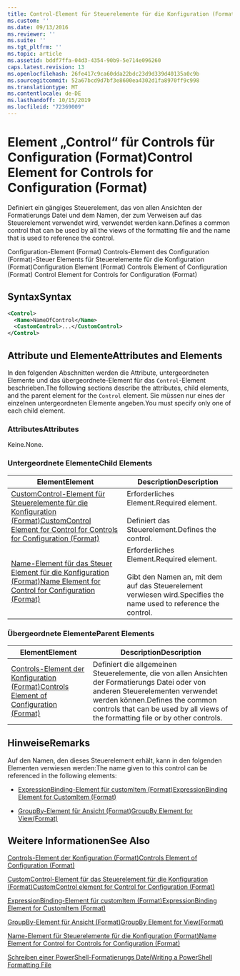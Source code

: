 ```yaml
---
title: Control-Element für Steuerelemente für die Konfiguration (Format) | Microsoft-Dokumentation
ms.custom: ''
ms.date: 09/13/2016
ms.reviewer: ''
ms.suite: ''
ms.tgt_pltfrm: ''
ms.topic: article
ms.assetid: bddf7ffa-04d3-4354-90b9-5e714e096260
caps.latest.revision: 13
ms.openlocfilehash: 26fe417c9ca60dda22bdc23d9d339d40135a0c9b
ms.sourcegitcommit: 52a67bcd9d7bf3e8600ea4302d1fa8970ff9c998
ms.translationtype: MT
ms.contentlocale: de-DE
ms.lasthandoff: 10/15/2019
ms.locfileid: "72369009"
---
```

# <a name="control-element-for-controls-for-configuration-format"></a><span data-ttu-id="0a398-102">Element „Control“ für Controls für Configuration (Format)</span><span class="sxs-lookup"><span data-stu-id="0a398-102">Control Element for Controls for Configuration (Format)</span></span>

<span data-ttu-id="0a398-103">Definiert ein gängiges Steuerelement, das von allen Ansichten der Formatierungs Datei und dem Namen, der zum Verweisen auf das Steuerelement verwendet wird, verwendet werden kann.</span><span class="sxs-lookup"><span data-stu-id="0a398-103">Defines a common control that can be used by all the views of the formatting file and the name that is used to reference the control.</span></span>

<span data-ttu-id="0a398-104">Configuration-Element (Format) Controls-Element des Configuration (Format)-Steuer Elements für Steuerelemente für die Konfiguration (Format)</span><span class="sxs-lookup"><span data-stu-id="0a398-104">Configuration Element (Format) Controls Element of Configuration (Format) Control Element for Controls for Configuration (Format)</span></span>

## <a name="syntax"></a><span data-ttu-id="0a398-105">Syntax</span><span class="sxs-lookup"><span data-stu-id="0a398-105">Syntax</span></span>

```xml
<Control>
  <Name>NameOfControl</Name>
  <CustomControl>...</CustomControl>
</Control>
```

## <a name="attributes-and-elements"></a><span data-ttu-id="0a398-106">Attribute und Elemente</span><span class="sxs-lookup"><span data-stu-id="0a398-106">Attributes and Elements</span></span>

<span data-ttu-id="0a398-107">In den folgenden Abschnitten werden die Attribute, untergeordneten Elemente und das übergeordnete-Element für das `Control`-Element beschrieben.</span><span class="sxs-lookup"><span data-stu-id="0a398-107">The following sections describe the attributes, child elements, and the parent element for the `Control` element.</span></span> <span data-ttu-id="0a398-108">Sie müssen nur eines der einzelnen untergeordneten Elemente angeben.</span><span class="sxs-lookup"><span data-stu-id="0a398-108">You must specify only one of each child element.</span></span>

### <a name="attributes"></a><span data-ttu-id="0a398-109">Attributes</span><span class="sxs-lookup"><span data-stu-id="0a398-109">Attributes</span></span>

<span data-ttu-id="0a398-110">Keine.</span><span class="sxs-lookup"><span data-stu-id="0a398-110">None.</span></span>

### <a name="child-elements"></a><span data-ttu-id="0a398-111">Untergeordnete Elemente</span><span class="sxs-lookup"><span data-stu-id="0a398-111">Child Elements</span></span>

|<span data-ttu-id="0a398-112">Element</span><span class="sxs-lookup"><span data-stu-id="0a398-112">Element</span></span>|<span data-ttu-id="0a398-113">Description</span><span class="sxs-lookup"><span data-stu-id="0a398-113">Description</span></span>|
|-------------|-----------------|
|[<span data-ttu-id="0a398-114">CustomControl-Element für Steuerelemente für die Konfiguration (Format)</span><span class="sxs-lookup"><span data-stu-id="0a398-114">CustomControl Element for Control for Controls for Configuration (Format)</span></span>](./customcontrol-element-for-control-for-controls-for-configuration-format.md)|<span data-ttu-id="0a398-115">Erforderliches Element.</span><span class="sxs-lookup"><span data-stu-id="0a398-115">Required element.</span></span><br /><br /> <span data-ttu-id="0a398-116">Definiert das Steuerelement.</span><span class="sxs-lookup"><span data-stu-id="0a398-116">Defines the control.</span></span>|
|[<span data-ttu-id="0a398-117">Name-Element für das Steuer Element für die Konfiguration (Format)</span><span class="sxs-lookup"><span data-stu-id="0a398-117">Name Element for Control for Configuration (Format)</span></span>](./name-element-for-control-for-controls-for-configuration-format.md)|<span data-ttu-id="0a398-118">Erforderliches Element.</span><span class="sxs-lookup"><span data-stu-id="0a398-118">Required element.</span></span><br /><br /> <span data-ttu-id="0a398-119">Gibt den Namen an, mit dem auf das Steuerelement verwiesen wird.</span><span class="sxs-lookup"><span data-stu-id="0a398-119">Specifies the name used to reference the control.</span></span>|

### <a name="parent-elements"></a><span data-ttu-id="0a398-120">Übergeordnete Elemente</span><span class="sxs-lookup"><span data-stu-id="0a398-120">Parent Elements</span></span>

|<span data-ttu-id="0a398-121">Element</span><span class="sxs-lookup"><span data-stu-id="0a398-121">Element</span></span>|<span data-ttu-id="0a398-122">Description</span><span class="sxs-lookup"><span data-stu-id="0a398-122">Description</span></span>|
|-------------|-----------------|
|[<span data-ttu-id="0a398-123">Controls-Element der Konfiguration (Format)</span><span class="sxs-lookup"><span data-stu-id="0a398-123">Controls Element of Configuration (Format)</span></span>](./controls-element-for-configuration-format.md)|<span data-ttu-id="0a398-124">Definiert die allgemeinen Steuerelemente, die von allen Ansichten der Formatierungs Datei oder von anderen Steuerelementen verwendet werden können.</span><span class="sxs-lookup"><span data-stu-id="0a398-124">Defines the common controls that can be used by all views of the formatting file or by other controls.</span></span>|

## <a name="remarks"></a><span data-ttu-id="0a398-125">Hinweise</span><span class="sxs-lookup"><span data-stu-id="0a398-125">Remarks</span></span>

<span data-ttu-id="0a398-126">Auf den Namen, den dieses Steuerelement erhält, kann in den folgenden Elementen verwiesen werden:</span><span class="sxs-lookup"><span data-stu-id="0a398-126">The name given to this control can be referenced in the following elements:</span></span>

- [<span data-ttu-id="0a398-127">ExpressionBinding-Element für customItem (Format)</span><span class="sxs-lookup"><span data-stu-id="0a398-127">ExpressionBinding Element for CustomItem (Format)</span></span>](./expressionbinding-element-for-customitem-for-controls-for-configuration-format.md)

- [<span data-ttu-id="0a398-128">GroupBy-Element für Ansicht (Format)</span><span class="sxs-lookup"><span data-stu-id="0a398-128">GroupBy Element for View(Format)</span></span>](./groupby-element-for-view-format.md)

## <a name="see-also"></a><span data-ttu-id="0a398-129">Weitere Informationen</span><span class="sxs-lookup"><span data-stu-id="0a398-129">See Also</span></span>

[<span data-ttu-id="0a398-130">Controls-Element der Konfiguration (Format)</span><span class="sxs-lookup"><span data-stu-id="0a398-130">Controls Element of Configuration (Format)</span></span>](./controls-element-for-configuration-format.md)

[<span data-ttu-id="0a398-131">CustomControl-Element für das Steuerelement für die Konfiguration (Format)</span><span class="sxs-lookup"><span data-stu-id="0a398-131">CustomControl element for Control for Configuration (Format)</span></span>](./customcontrol-element-for-control-for-controls-for-configuration-format.md)

[<span data-ttu-id="0a398-132">ExpressionBinding-Element für customItem (Format)</span><span class="sxs-lookup"><span data-stu-id="0a398-132">ExpressionBinding Element for CustomItem (Format)</span></span>](./expressionbinding-element-for-customitem-for-controls-for-configuration-format.md)

[<span data-ttu-id="0a398-133">GroupBy-Element für Ansicht (Format)</span><span class="sxs-lookup"><span data-stu-id="0a398-133">GroupBy Element for View(Format)</span></span>](./groupby-element-for-view-format.md)

[<span data-ttu-id="0a398-134">Name-Element für Steuerelemente für die Konfiguration (Format)</span><span class="sxs-lookup"><span data-stu-id="0a398-134">Name Element for Control for Controls for Configuration (Format)</span></span>](./name-element-for-control-for-controls-for-configuration-format.md)

[<span data-ttu-id="0a398-135">Schreiben einer PowerShell-Formatierungs Datei</span><span class="sxs-lookup"><span data-stu-id="0a398-135">Writing a PowerShell Formatting File</span></span>](./writing-a-powershell-formatting-file.md)
